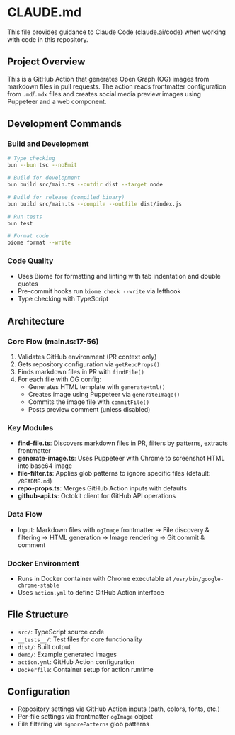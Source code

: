 # CLAUDE.md

This file provides guidance to Claude Code (claude.ai/code) when working with code in this repository.

## Project Overview

This is a GitHub Action that generates Open Graph (OG) images from markdown files in pull requests. The action reads frontmatter configuration from `.md`/`.mdx` files and creates social media preview images using Puppeteer and a web component.

## Development Commands

### Build and Development
```bash
# Type checking
bun --bun tsc --noEmit

# Build for development
bun build src/main.ts --outdir dist --target node

# Build for release (compiled binary)
bun build src/main.ts --compile --outfile dist/index.js

# Run tests
bun test

# Format code
biome format --write
```

### Code Quality
- Uses Biome for formatting and linting with tab indentation and double quotes
- Pre-commit hooks run `biome check --write` via lefthook
- Type checking with TypeScript

## Architecture

### Core Flow (main.ts:17-56)
1. Validates GitHub environment (PR context only)
2. Gets repository configuration via `getRepoProps()`
3. Finds markdown files in PR with `findFile()`
4. For each file with OG config:
   - Generates HTML template with `generateHtml()`
   - Creates image using Puppeteer via `generateImage()`
   - Commits the image file with `commitFile()`
   - Posts preview comment (unless disabled)

### Key Modules
- **find-file.ts**: Discovers markdown files in PR, filters by patterns, extracts frontmatter
- **generate-image.ts**: Uses Puppeteer with Chrome to screenshot HTML into base64 image
- **file-filter.ts**: Applies glob patterns to ignore specific files (default: `/README.md`)
- **repo-props.ts**: Merges GitHub Action inputs with defaults
- **github-api.ts**: Octokit client for GitHub API operations

### Data Flow
- Input: Markdown files with `ogImage` frontmatter → File discovery & filtering → HTML generation → Image rendering → Git commit & comment

### Docker Environment
- Runs in Docker container with Chrome executable at `/usr/bin/google-chrome-stable`
- Uses `action.yml` to define GitHub Action interface

## File Structure
- `src/`: TypeScript source code
- `__tests__/`: Test files for core functionality  
- `dist/`: Built output
- `demo/`: Example generated images
- `action.yml`: GitHub Action configuration
- `Dockerfile`: Container setup for action runtime

## Configuration
- Repository settings via GitHub Action inputs (path, colors, fonts, etc.)
- Per-file settings via frontmatter `ogImage` object
- File filtering via `ignorePatterns` glob patterns